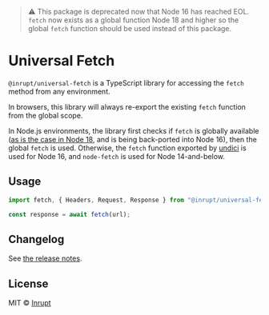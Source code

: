 > :warning: This package is deprecated now that Node 16 has reached EOL. `fetch` now exists as a global function Node 18 and higher so the global `fetch` function should be used instead of this package.

# Universal Fetch

`@inrupt/universal-fetch` is a TypeScript library for accessing the `fetch` method from any environment.

In browsers, this library will always re-export the existing `fetch` function from the global scope.

In Node.js environments, the library first checks if `fetch` is globally available ([as is the case in Node 18](https://nodejs.org/uk/blog/announcements/v18-release-announce/), and is being back-ported into Node 16), then the global `fetch` is used. Otherwise, the `fetch` function exported by [undici](https://www.npmjs.com/package/undici) is used for Node 16, and `node-fetch` is used for Node 14-and-below.

## Usage

```ts
import fetch, { Headers, Request, Response } from "@inrupt/universal-fetch";

const response = await fetch(url);
```

## Changelog

See [the release notes](https://github.com/inrupt/universal-fetch/blob/main/CHANGELOG.md).

## License

MIT © [Inrupt](https://inrupt.com)

